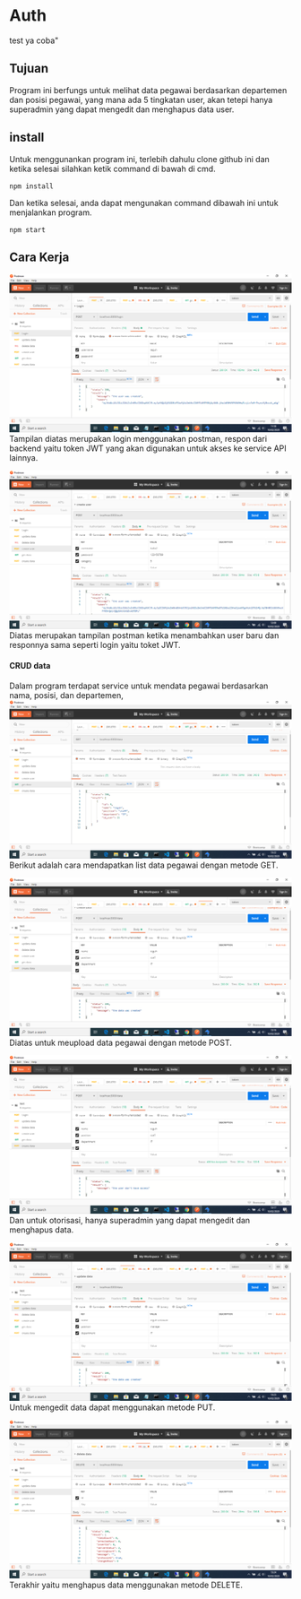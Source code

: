 # Auth
test ya coba"
## Tujuan
Program ini berfungs untuk melihat data pegawai berdasarkan departemen dan posisi pegawai, yang mana ada 5 tingkatan user, akan tetepi hanya superadmin yang dapat mengedit dan menghapus data user.

## install
Untuk menggunankan program ini, terlebih dahulu clone github ini dan ketika selesai silahkan ketik command di bawah di cmd.
```
npm install
```
Dan ketika selesai, anda dapat mengunakan command dibawah ini untuk menjalankan program.
```
npm start
```
## Cara Kerja
![Login Image](https://github.com/teguh-elektro/Auth/blob/master/image/Login.png)
Tampilan diatas merupakan login menggunakan postman, respon dari backend yaitu token JWT yang akan digunakan untuk akses ke service API lainnya.

![Login Image](https://github.com/teguh-elektro/Auth/blob/master/image/Regist.png)
Diatas merupakan tampilan postman ketika menambahkan user baru dan responnya sama seperti login yaitu toket JWT.

#### CRUD data
Dalam program terdapat service untuk mendata pegawai berdasarkan nama, posisi, dan departemen,
![Login Image](https://github.com/teguh-elektro/Auth/blob/master/image/read_data.png)
Berikut adalah cara mendapatkan list data pegawai dengan metode GET.

![Login Image](https://github.com/teguh-elektro/Auth/blob/master/image/create_data.png)
Diatas untuk meupload data pegawai dengan metode POST.

![Login Image](https://github.com/teguh-elektro/Auth/blob/master/image/create_data2.png)
Dan untuk otorisasi, hanya superadmin yang dapat mengedit dan menghapus data.

![Login Image](https://github.com/teguh-elektro/Auth/blob/master/image/update_data.png)
Untuk mengedit data dapat menggunakan metode PUT.

![Login Image](https://github.com/teguh-elektro/Auth/blob/master/image/delete_data.png)
Terakhir yaitu menghapus data menggunakan metode DELETE.

